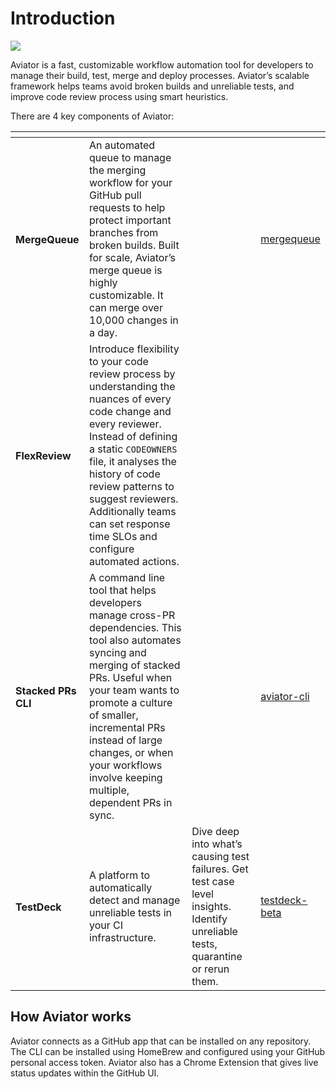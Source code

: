 # Introduction

![](.gitbook/assets/A\_Illustration.svg)

Aviator is a fast, customizable workflow automation tool for developers to manage their build, test, merge and deploy processes. Aviator’s scalable framework helps teams avoid broken builds and unreliable tests, and improve code review process using smart heuristics.

There are 4 key components of Aviator:

<table data-card-size="large" data-column-title-hidden data-view="cards"><thead><tr><th></th><th></th><th></th><th data-hidden data-card-target data-type="content-ref"></th></tr></thead><tbody><tr><td><h4>MergeQueue</h4></td><td>An automated queue to manage the merging workflow for your GitHub pull requests to help protect important branches from broken builds. Built for scale, Aviator’s merge queue is highly customizable. It can merge over 10,000 changes in a day.</td><td></td><td><a href="mergequeue/">mergequeue</a></td></tr><tr><td><h4>FlexReview</h4></td><td>Introduce flexibility to your code review process by understanding the nuances of every code change and every reviewer. Instead of defining a static <code>CODEOWNERS</code> file, it analyses the history of code review patterns to suggest reviewers.<br>Additionally teams can set response time SLOs and configure automated actions.</td><td></td><td></td></tr><tr><td><h4>Stacked PRs CLI</h4></td><td>A command line tool that helps developers manage cross-PR dependencies. This tool also automates syncing and merging of stacked PRs. Useful when your team wants to promote a culture of smaller, incremental PRs instead of large changes, or when your workflows involve keeping multiple, dependent PRs in sync.</td><td></td><td><a href="aviator-cli/">aviator-cli</a></td></tr><tr><td><h4>TestDeck</h4></td><td>A platform to automatically detect and manage unreliable tests in your CI infrastructure.</td><td>Dive deep into what’s causing test failures. Get test case level insights. Identify unreliable tests, quarantine or rerun them.</td><td><a href="testdeck-beta/">testdeck-beta</a></td></tr></tbody></table>

## How Aviator works

Aviator connects as a GitHub app that can be installed on any repository. The CLI can be installed using HomeBrew and configured using your GitHub personal access token. Aviator also has a Chrome Extension that gives live status updates within the GitHub UI.
